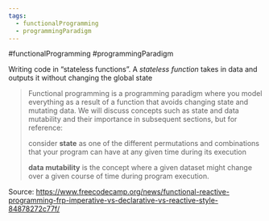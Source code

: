 ```yaml
---
tags:
  - functionalProgramming
  - programmingParadigm
---
```

#functionalProgramming  #programmingParadigm 

Writing code in “stateless functions”. A _stateless function_ takes in data and outputs it without changing the global state

> Functional programming is a programming paradigm where you model everything as a result of a function that avoids changing state and mutating data. We will discuss concepts such as state and data mutability and their importance in subsequent sections, but for reference:
> 
   > consider **state** as one of the different permutations and combinations that your program can have at any given time during its execution
   > 
  >  **data mutability** is the concept where a given dataset might change over a given course of time during program execution.
  
  
Source: <https://www.freecodecamp.org/news/functional-reactive-programming-frp-imperative-vs-declarative-vs-reactive-style-84878272c77f/>
